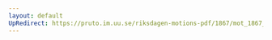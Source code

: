 ```yaml
---
layout: default
UpRedirect: https://pruto.im.uu.se/riksdagen-motions-pdf/1867/mot_1867__fk__15.pdf
---
```

